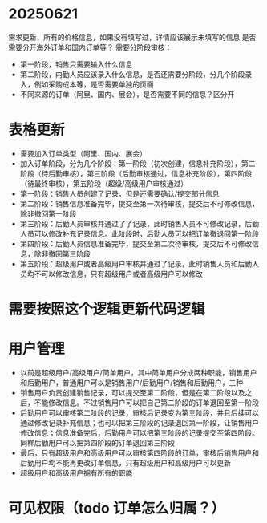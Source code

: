 # 20250621
需求更新，所有的价格信息，如果没有填写过，详情应该展示未填写的信息
是否需要分开海外订单和国内订单等？
需要分阶段审核：
- 第一阶段，销售只需要输入什么信息
- 第二阶段，内勤人员应该录入什么信息，是否还需要分阶段，分几个阶段录入，例如采购成本等，是否需要单独的页面
- 不同来源的订单（阿里、国内、展会），是否需要不同的信息？区分开

# 表格更新
- 需要加入订单类型（阿里、国内、展会）
- 加入订单阶段，分为几个阶段：第一阶段（初次创建，信息补充阶段），第二阶段（待后勤审核），第三阶段（后勤审核通过，信息补充阶段），第四阶段（待最终审核），第五阶段（超级/高级用户审核通过）
- 第一阶段：销售人员创建了记录，但是还需要确认/提交部分信息
- 第二阶段：销售信息准备完毕，提交至第一次待审核，提交后不可修改信息，除非撤回第一阶段
- 第三阶段：后勤人员审核并通过了了记录，此时销售人员不可修改记录，后勤人员可以修改补充记录信息。此阶段时，后勤人员可以把订单撤退回第一阶段
- 第四阶段：后勤人员信息准备完毕，提交至第二次待审核，提交后不可修改信息，除非撤回第三阶段
- 第五阶段：超级用户或者高级用户审核并通过了记录，此时销售人员和后勤人员均不可以修改信息，只有超级用户或者高级用户可以修改

# 需要按照这个逻辑更新代码逻辑

# 用户管理
- 以前是超级用户/高级用户/简单用户，其中简单用户分成两种职能，销售用户和后勤用户，普通用户可以是销售用户/后勤用户/销售和后勤用户，三种
- 销售用户负责创建销售记录，可以提交至第二阶段，但是在第二阶段以及之后，不能修改信息。不过销售用户可以把自己第二阶段的订单退回至第一阶段
- 后勤用户可以审核第二阶段的记录，审核后记录变为第三阶段，并且后续可以通过修改记录补充信息；也可以把第三阶段的记录退回第一阶段，让销售用户修改信息；信息准备完后，后勤用户可以把第三阶段的记录提交至第四阶段。同样后勤用户可以把第四阶段的订单退回第三阶段
- 最后，只有超级用户和高级用户可以审核第四阶段的订单，审核后销售用户和后勤用户均不能再更改订单信息，只有超级用户和高级用户可以更新
- 超级用户和高级用户拥有所有的职能

# 可见权限（todo 订单怎么归属？）